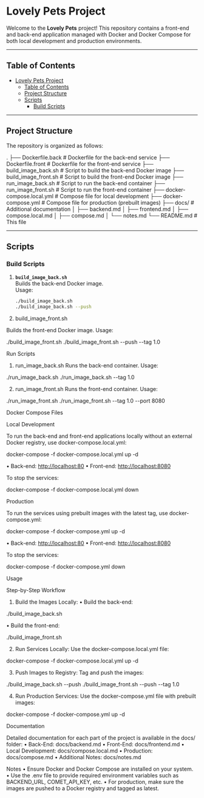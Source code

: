 # Lovely Pets Project

Welcome to the **Lovely Pets** project! This repository contains a front-end and back-end application managed with Docker and Docker Compose for both local development and production environments.

---

## Table of Contents

- [Lovely Pets Project](#lovely-pets-project)
  - [Table of Contents](#table-of-contents)
  - [Project Structure](#project-structure)
  - [Scripts](#scripts)
    - [Build Scripts](#build-scripts)

---

## Project Structure

The repository is organized as follows:

.
├── Dockerfile.back        # Dockerfile for the back-end service
├── Dockerfile.front       # Dockerfile for the front-end service
├── build_image_back.sh    # Script to build the back-end Docker image
├── build_image_front.sh   # Script to build the front-end Docker image
├── run_image_back.sh      # Script to run the back-end container
├── run_image_front.sh     # Script to run the front-end container
├── docker-compose.local.yml # Compose file for local development
├── docker-compose.yml     # Compose file for production (prebuilt images)
├── docs/                  # Additional documentation
│   ├── backend.md
│   ├── frontend.md
│   ├── compose.local.md
│   ├── compose.md
│   └── notes.md
└── README.md              # This file

---

## Scripts

### Build Scripts

1. **`build_image_back.sh`**  
   Builds the back-end Docker image.  
   Usage:

   ```bash
   ./build_image_back.sh
   ./build_image_back.sh --push

2. build_image_front.sh

Builds the front-end Docker image.
Usage:

./build_image_front.sh
./build_image_front.sh --push --tag 1.0

Run Scripts

 1. run_image_back.sh
Runs the back-end container.
Usage:

./run_image_back.sh
./run_image_back.sh --tag 1.0

 2. run_image_front.sh
Runs the front-end container.
Usage:

./run_image_front.sh
./run_image_front.sh --tag 1.0 --port 8080

Docker Compose Files

Local Development

To run the back-end and front-end applications locally without an external Docker registry, use docker-compose.local.yml:

docker-compose -f docker-compose.local.yml up -d

 • Back-end: <http://localhost:80>
 • Front-end: <http://localhost:8080>

To stop the services:

docker-compose -f docker-compose.local.yml down

Production

To run the services using prebuilt images with the latest tag, use docker-compose.yml:

docker-compose -f docker-compose.yml up -d

 • Back-end: <http://localhost:80>
 • Front-end: <http://localhost:8080>

To stop the services:

docker-compose -f docker-compose.yml down

Usage

Step-by-Step Workflow

 1. Build the Images Locally:
 • Build the back-end:

./build_image_back.sh

 • Build the front-end:

./build_image_front.sh

 2. Run Services Locally:
Use the docker-compose.local.yml file:

docker-compose -f docker-compose.local.yml up -d

 3. Push Images to Registry:
Tag and push the images:

./build_image_back.sh --push
./build_image_front.sh --push --tag 1.0

 4. Run Production Services:
Use the docker-compose.yml file with prebuilt images:

docker-compose -f docker-compose.yml up -d

Documentation

Detailed documentation for each part of the project is available in the docs/ folder:
 • Back-End: docs/backend.md
 • Front-End: docs/frontend.md
 • Local Development: docs/compose.local.md
 • Production: docs/compose.md
 • Additional Notes: docs/notes.md

Notes
 • Ensure Docker and Docker Compose are installed on your system.
 • Use the .env file to provide required environment variables such as BACKEND_URL, COMET_API_KEY, etc.
 • For production, make sure the images are pushed to a Docker registry and tagged as latest.

